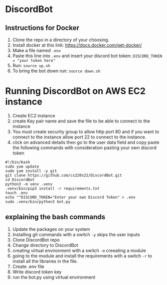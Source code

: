 # DiscordBot

## Instructions for Docker
1. Clone the repo in a directory of your choosing.
2. Install docker at this link: https://docs.docker.com/get-docker/
3. Make a file named `.env`
4. Paste this line into `.env` and insert your discord bot token: ```DISCORD_TOKEN = "your token here"```
4. Run: ```source up.sh``` 
5. To bring the bot down run: ```source down.sh```



# Running DiscordBot on AWS EC2 instance 
1. Create EC2 instance 
2. create Key pair name and save the file to be able to connect to the instance 
3. You must create security group to allow http port 80 and if you want to connect to the instance allow port 22 to connect to the instance. 
4. click on advanced details then go to the user data field and copy paste the following commands with consideration pasting your own discord token
```
#!/bin/bash 
sudo yum update 
sudo yum install -y git
git clone https://github.com/cs220s22/DiscordBot.git
cd DiscordBot
python3 -m venv .venv 
.venv/bin/pip3 install -r requirements.txt 
touch .env 
echo ""DISCORD_TOKEN="Enter your own Discord Token" > .env 
sudo .venv/bin/python3 bot.py 
```
## explaining the bash commands
1. Update the packages on your system
2. Installing git commands with a switch ```-y``` skips the user inputs 
3. Clone DiscordBot repo
4. Change directory to DiscordBot
5. creating virtual environment with a switch ```-m``` creeating a module 
6. going to the module and install the requirements with a switch  ```-r``` to install all the libraries in the file.
6. Create .env file
7. Write discord token key 
8. run the bot.py using virtual environment